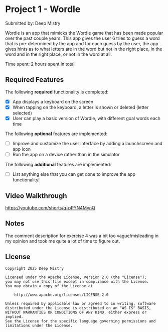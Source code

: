 # Project 1 - Wordle

Submitted by: Deep Mistry

Wordle is an app that mimicks the Wordle game that has been made popular over the past couple years. This app gives the user 6 tries to guess a word that is pre-determined by the app and for each guess by the user, the app gives hints as to what letters are in the word but not in the right place, in the word and in the right place, or not in the word at all. 

Time spent: 2 hours spent in total

## Required Features

The following **required** functionality is completed:

- [x] App displays a keyboard on the screen
- [x] When tapping on the keyboard, a letter is shown or deleted (letter selected)
- [x] User can play a basic version of Wordle, with different goal words each time

The following **optional** features are implemented:

- [ ] Improve and customize the user interface by adding a launchscreen and app icon
- [ ] Run the app on a device rather than in the simulator

The following **additional** features are implemented:

- [ ] List anything else that you can get done to improve the app functionality!

## Video Walkthrough

https://youtube.com/shorts/q-pPYN4MynQ

## Notes

The comment description for exercise 4 was a bit too vague/misleading in my opinion and took me quite a lot of time to figure out. 

## License

    Copyright 2025 Deep Mistry

    Licensed under the Apache License, Version 2.0 (the "License");
    you may not use this file except in compliance with the License.
    You may obtain a copy of the License at

        http://www.apache.org/licenses/LICENSE-2.0

    Unless required by applicable law or agreed to in writing, software
    distributed under the License is distributed on an "AS IS" BASIS,
    WITHOUT WARRANTIES OR CONDITIONS OF ANY KIND, either express or implied.
    See the License for the specific language governing permissions and
    limitations under the License.
